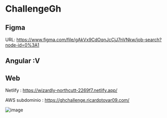 # ChallengeGh


## Figma
URL: https://www.figma.com/file/gAkVx9CdOqnJcCjJ7nVNkw/job-search?node-id=0%3A1

## Angular :V

## Web
Netlify : https://wizardly-northcutt-2269f7.netlify.app/

AWS subdominio : https://ghchallenge.ricardotovar09.com/

![image](https://user-images.githubusercontent.com/33745675/134759145-0139dc6b-b49d-4367-b9ff-6749db558e74.png)
